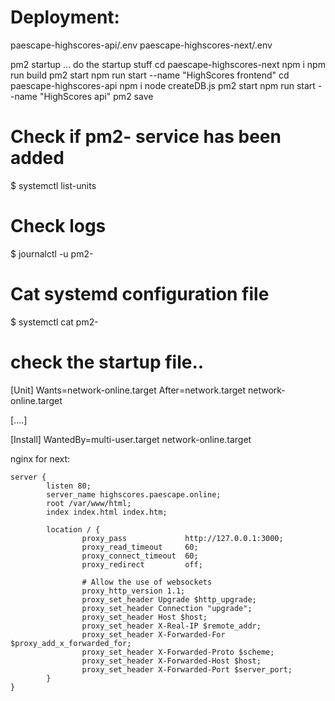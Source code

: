 
# Deployment:
paescape-highscores-api/.env
paescape-highscores-next/.env

pm2 startup
... do the startup stuff
cd paescape-highscores-next
npm i
npm run build
pm2 start npm run start --name "HighScores frontend" 
cd paescape-highscores-api
npm i
node createDB.js
pm2 start npm run start --name "HighScores api" 
pm2 save


# Check if pm2-<USER> service has been added
$ systemctl list-units
# Check logs
$ journalctl -u pm2-<USER>
# Cat systemd configuration file
$ systemctl cat pm2-<USER>

# check the startup file..
[Unit]
Wants=network-online.target
After=network.target network-online.target

[....]

[Install]
WantedBy=multi-user.target network-online.target


nginx for next:
```
server {
        listen 80;
        server_name highscores.paescape.online;
        root /var/www/html;
        index index.html index.htm;

        location / {
                proxy_pass             http://127.0.0.1:3000;
                proxy_read_timeout     60;
                proxy_connect_timeout  60;
                proxy_redirect         off;

                # Allow the use of websockets
                proxy_http_version 1.1;
                proxy_set_header Upgrade $http_upgrade;
                proxy_set_header Connection "upgrade";
                proxy_set_header Host $host;
                proxy_set_header X-Real-IP $remote_addr;
                proxy_set_header X-Forwarded-For $proxy_add_x_forwarded_for;
                proxy_set_header X-Forwarded-Proto $scheme;
                proxy_set_header X-Forwarded-Host $host;
                proxy_set_header X-Forwarded-Port $server_port;
        }
}
```
